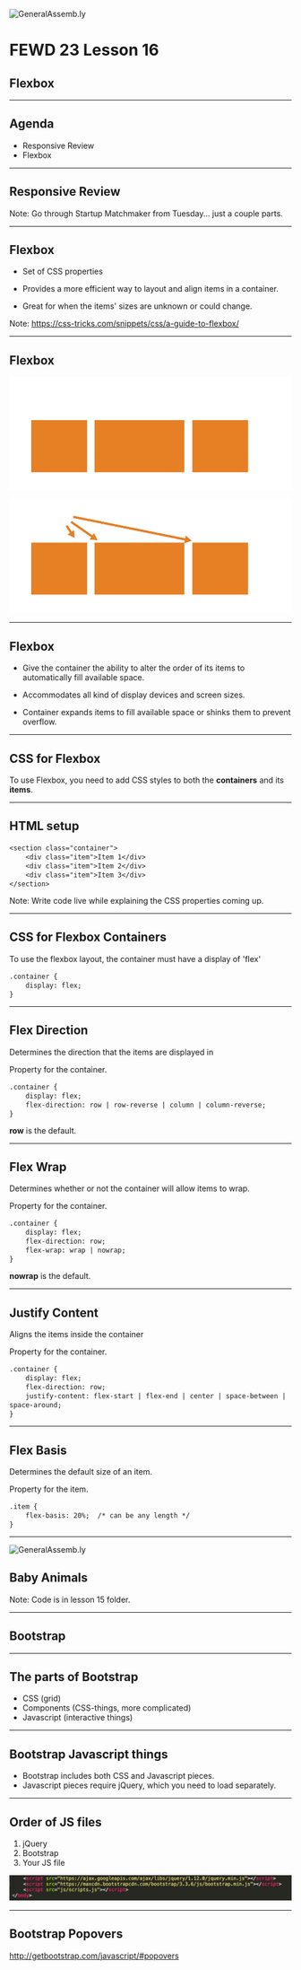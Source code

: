 ![GeneralAssemb.ly](../../img/icons/FEWD_Logo.png)

# FEWD 23 Lesson 16
## Flexbox

---

## Agenda

* Responsive Review
* Flexbox

---

## Responsive Review

Note:
Go through Startup Matchmaker from Tuesday... just a couple parts.

---

## Flexbox

* Set of CSS properties 

* Provides a more efficient way to layout and align items in a container.

* Great for when the items' sizes are unknown or could change.

Note:
https://css-tricks.com/snippets/css/a-guide-to-flexbox/

---

## Flexbox

![GeneralAssemb.ly](images/flex-container.svg)

![GeneralAssemb.ly](images/flex-items.svg)

---

## Flexbox

* Give the container the ability to alter the order of its items to automatically fill available space.

* Accommodates all kind of display devices and screen sizes.

* Container expands items to fill available space or shinks them to prevent overflow.

---

## CSS for Flexbox

To use Flexbox, you need to add CSS styles to both the __containers__ and its __items__.

---

## HTML setup

```
<section class="container">
    <div class="item">Item 1</div>
    <div class="item">Item 2</div>
    <div class="item">Item 3</div>
</section>
```

Note:
Write code live while explaining the CSS properties coming up.

---

## CSS for Flexbox Containers

To use the flexbox layout, the container must have a display of 'flex'

```
.container {
    display: flex;
}
```

---

## Flex Direction

Determines the direction that the items are displayed in

Property for the container.

```
.container {
    display: flex;
    flex-direction: row | row-reverse | column | column-reverse;
}
```

__row__ is the default.

---

## Flex Wrap

Determines whether or not the container will allow items to wrap.

Property for the container.

```
.container {
    display: flex;
    flex-direction: row;
    flex-wrap: wrap | nowrap;
}
```

__nowrap__ is the default.

---

## Justify Content

Aligns the items inside the container

Property for the container.

```
.container {
    display: flex;
    flex-direction: row;
    justify-content: flex-start | flex-end | center | space-between | space-around;
}
```

---

## Flex Basis 

Determines the default size of an item.

Property for the item.

```
.item {
    flex-basis: 20%;  /* can be any length */
}
```

---

![GeneralAssemb.ly](../../img/icons/exercise_icon_md.png)

## Baby Animals

Note:
Code is in lesson 15 folder.

---

## Bootstrap

---

## The parts of Bootstrap

* CSS (grid)
* Components (CSS-things, more complicated)
* Javascript (interactive things)

---

## Bootstrap Javascript things

* Bootstrap includes both CSS and Javascript pieces.
* Javascript pieces require jQuery, which you need to load separately.

---

## Order of JS files

1. jQuery
2. Bootstrap
3. Your JS file

![GeneralAssemb.ly](images/script_order.jpg)

---

## Bootstrap Popovers

http://getbootstrap.com/javascript/#popovers

